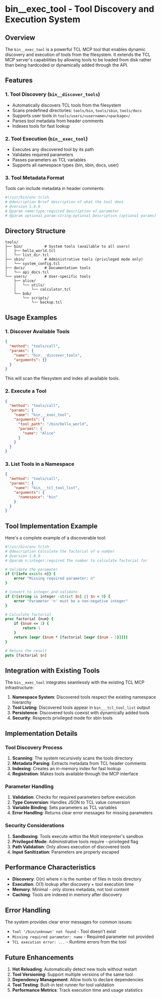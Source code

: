# bin__exec_tool - Tool Discovery and Execution System

## Overview

The `bin__exec_tool` is a powerful TCL MCP tool that enables dynamic discovery and execution of tools from the filesystem. It extends the TCL MCP server's capabilities by allowing tools to be loaded from disk rather than being hardcoded or dynamically added through the API.

## Features

### 1. Tool Discovery (`bin__discover_tools`)
- Automatically discovers TCL tools from the filesystem
- Scans predefined directories: `tools/bin`, `tools/sbin`, `tools/docs`
- Supports user tools in `tools/users/<username>/<package>/`
- Parses tool metadata from header comments
- Indexes tools for fast lookup

### 2. Tool Execution (`bin__exec_tool`)
- Executes any discovered tool by its path
- Validates required parameters
- Passes parameters as TCL variables
- Supports all namespace types (bin, sbin, docs, user)

### 3. Tool Metadata Format
Tools can include metadata in header comments:

```tcl
#!/usr/bin/env tclsh
# @description Brief description of what the tool does
# @version 1.0.0
# @param name:type:required Description of parameter
# @param optional_param:string:optional Description (optional params)
```

## Directory Structure

```
tools/
├── bin/          # System tools (available to all users)
│   ├── hello_world.tcl
│   └── list_dir.tcl
├── sbin/         # Administrative tools (privileged mode only)
│   └── system_config.tcl
├── docs/         # Documentation tools
│   └── api_docs.tcl
└── users/        # User-specific tools
    ├── alice/
    │   └── utils/
    │       └── calculator.tcl
    └── bob/
        └── scripts/
            └── backup.tcl
```

## Usage Examples

### 1. Discover Available Tools

```json
{
  "method": "tools/call",
  "params": {
    "name": "bin___discover_tools",
    "arguments": {}
  }
}
```

This will scan the filesystem and index all available tools.

### 2. Execute a Tool

```json
{
  "method": "tools/call",
  "params": {
    "name": "bin___exec_tool",
    "arguments": {
      "tool_path": "/bin/hello_world",
      "params": {
        "name": "Alice"
      }
    }
  }
}
```

### 3. List Tools in a Namespace

```json
{
  "method": "tools/call",
  "params": {
    "name": "bin___tcl_tool_list",
    "arguments": {
      "namespace": "bin"
    }
  }
}
```

## Tool Implementation Example

Here's a complete example of a discoverable tool:

```tcl
#!/usr/bin/env tclsh
# @description Calculate the factorial of a number
# @version 1.0.0
# @param n:integer:required The number to calculate factorial for

# Validate the parameter
if {![info exists n]} {
    error "Missing required parameter: n"
}

# Convert to integer and validate
if {![string is integer -strict $n] || $n < 0} {
    error "Parameter 'n' must be a non-negative integer"
}

# Calculate factorial
proc factorial {num} {
    if {$num <= 1} {
        return 1
    }
    return [expr {$num * [factorial [expr {$num - 1}]]}]
}

# Return the result
puts [factorial $n]
```

## Integration with Existing Tools

The `bin__exec_tool` integrates seamlessly with the existing TCL MCP infrastructure:

1. **Namespace System**: Discovered tools respect the existing namespace hierarchy
2. **Tool Listing**: Discovered tools appear in `bin___tcl_tool_list` output
3. **Persistence**: Discovered tools coexist with dynamically added tools
4. **Security**: Respects privileged mode for sbin tools

## Implementation Details

### Tool Discovery Process

1. **Scanning**: The system recursively scans the tools directory
2. **Metadata Parsing**: Extracts metadata from TCL header comments
3. **Indexing**: Creates an in-memory index for fast lookup
4. **Registration**: Makes tools available through the MCP interface

### Parameter Handling

1. **Validation**: Checks for required parameters before execution
2. **Type Conversion**: Handles JSON to TCL value conversion
3. **Variable Binding**: Sets parameters as TCL variables
4. **Error Handling**: Returns clear error messages for missing parameters

### Security Considerations

1. **Sandboxing**: Tools execute within the Molt interpreter's sandbox
2. **Privileged Mode**: Administrative tools require --privileged flag
3. **Path Validation**: Only allows execution of discovered tools
4. **Input Sanitization**: Parameters are properly escaped

## Performance Characteristics

- **Discovery**: O(n) where n is the number of files in tools directory
- **Execution**: O(1) lookup after discovery + tool execution time
- **Memory**: Minimal - only stores metadata, not tool content
- **Caching**: Tools are indexed in memory after discovery

## Error Handling

The system provides clear error messages for common issues:

- `Tool '/bin/unknown' not found` - Tool doesn't exist
- `Missing required parameter: name` - Required parameter not provided
- `TCL execution error: ...` - Runtime errors from the tool

## Future Enhancements

1. **Hot Reloading**: Automatically detect new tools without restart
2. **Tool Versioning**: Support multiple versions of the same tool
3. **Dependency Management**: Allow tools to declare dependencies
4. **Tool Testing**: Built-in test runner for tool validation
5. **Performance Metrics**: Track execution time and usage statistics